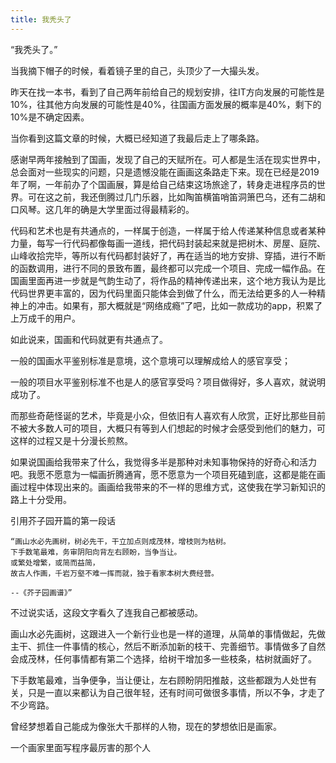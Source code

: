 ```yaml
---
title: 我秃头了
---
```


“我秃头了。”

当我摘下帽子的时候，看着镜子里的自己，头顶少了一大撮头发。

昨天在找一本书，看到了自己两年前给自己的规划安排，往IT方向发展的可能性是10%，往其他方向发展的可能性是40%，往国画方面发展的概率是40%，剩下的10%是不确定因素。

当你看到这篇文章的时候，大概已经知道了我最后走上了哪条路。

感谢早两年接触到了国画，发现了自己的天赋所在。可人都是生活在现实世界中，总会面对一些现实的问题，只是遗憾没能在画画这条路走下来。现在已经是2019年了啊，一年前办了个国画展，算是给自己结束这场旅途了，转身走进程序员的世界。可在这之前，我还倒腾过几门乐器，比如陶笛横笛哨笛洞箫巴乌，还有二胡和口风琴。这几年的确是大学里面过得最精彩的。

代码和艺术也是有共通点的，一样属于创造，一样属于给人传递某种信息或者某种力量，每写一行代码都像每画一道线，把代码封装起来就是把树木、房屋、庭院、山峰收拾完毕，等所以有代码都封装好了，再在适当的地方安排、穿插，进行不断的函数调用，进行不同的景致布置，最终都可以完成一个项目、完成一幅作品。在国画里面再进一步就是气韵生动了，将作品的精神传递出来，这个地方我认为是比代码世界更丰富的，因为代码里面只能体会到做了什么，而无法给更多的人一种精神上的冲击。如果有，那大概就是“网络成瘾”了吧，比如一款成功的app，积累了上万成千的用户。

如此说来，国画和代码就更有共通点了。

一般的国画水平鉴别标准是意境，这个意境可以理解成给人的感官享受；

一般的项目水平鉴别标准不也是人的感官享受吗？项目做得好，多人喜欢，就说明成功了。

而那些奇葩怪诞的艺术，毕竟是小众，但依旧有人喜欢有人欣赏，正好比那些目前不被大多数人可的项目，大概只有等到人们想起的时候才会感受到他们的魅力，可这样的过程又是十分漫长煎熬。

如果说国画给我带来了什么，我觉得多半是那种对未知事物保持的好奇心和活力吧。我愿不愿意为一幅画折腾通宵，愿不愿意为一个项目死磕到底，这都是能在画画过程中体现出来的。画画给我带来的不一样的思维方式，这使我在学习新知识的路上十分受用。

引用芥子园开篇的第一段话

    “画山水必先画树，树必先干，干立加点则成茂林，增枝则为枯树。
    下手数笔最难，务审阴阳向背左右顾盼，当争当让。
    或繁处增繁，或简而益简，
    故古人作画，千岩万壑不难一挥而就，独于看家本树大费经营。 
    
    --《芥子园画谱》”
    
不过说实话，这段文字看久了连我自己都被感动。

画山水必先画树，这跟进入一个新行业也是一样的道理，从简单的事情做起，先做主干、抓住一件事情的核心，然后不断添加新的枝干、完善细节。事情做多了自然会成茂林，任何事情都有第二个选择，给树干增加多一些枝条，枯树就画好了。

下手数笔最难，当争便争，当让便让，左右顾盼阴阳推敲，这些都跟为人处世有关，只是一直以来都认为自己很年轻，还有时间可做很多事情，所以不争，才走了不少弯路。

曾经梦想着自己能成为像张大千那样的人物，现在的梦想依旧是画家。

一个画家里面写程序最厉害的那个人
